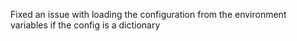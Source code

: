 Fixed an issue with loading the configuration from the environment variables if the config is a dictionary